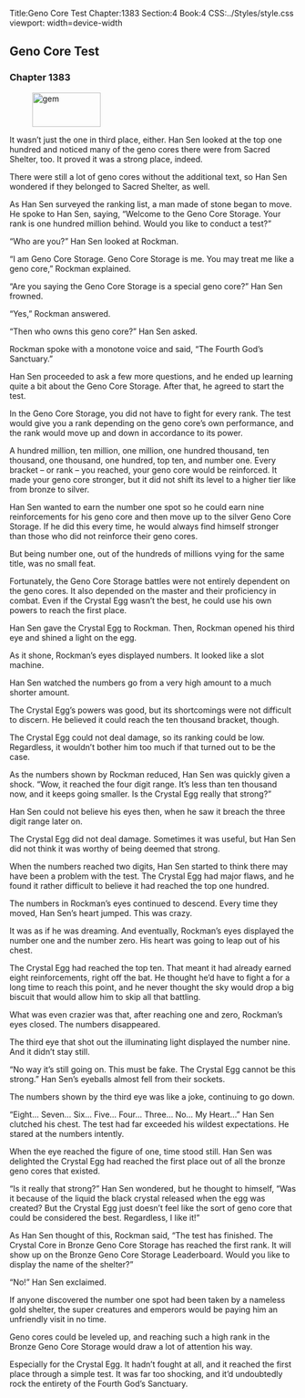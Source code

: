 Title:Geno Core Test 
Chapter:1383 
Section:4 
Book:4 
CSS:../Styles/style.css 
viewport: width=device-width
  
## Geno Core Test
### Chapter 1383
  
<figure>
	<img src="../Images/gem.gif" alt="gem" id="gem" width="120" height="60" />
</figure>
  

  
It wasn’t just the one in third place, either. Han Sen looked at the top one hundred and noticed many of the geno cores there were from Sacred Shelter, too. It proved it was a strong place, indeed.

There were still a lot of geno cores without the additional text, so Han Sen wondered if they belonged to Sacred Shelter, as well.

As Han Sen surveyed the ranking list, a man made of stone began to move. He spoke to Han Sen, saying, “Welcome to the Geno Core Storage. Your rank is one hundred million behind. Would you like to conduct a test?”

“Who are you?” Han Sen looked at Rockman.

“I am Geno Core Storage. Geno Core Storage is me. You may treat me like a geno core,” Rockman explained.

“Are you saying the Geno Core Storage is a special geno core?” Han Sen frowned.

“Yes,” Rockman answered.

“Then who owns this geno core?” Han Sen asked.

Rockman spoke with a monotone voice and said, “The Fourth God’s Sanctuary.”

Han Sen proceeded to ask a few more questions, and he ended up learning quite a bit about the Geno Core Storage. After that, he agreed to start the test.

In the Geno Core Storage, you did not have to fight for every rank. The test would give you a rank depending on the geno core’s own performance, and the rank would move up and down in accordance to its power.

A hundred million, ten million, one million, one hundred thousand, ten thousand, one thousand, one hundred, top ten, and number one. Every bracket – or rank – you reached, your geno core would be reinforced. It made your geno core stronger, but it did not shift its level to a higher tier like from bronze to silver.

Han Sen wanted to earn the number one spot so he could earn nine reinforcements for his geno core and then move up to the silver Geno Core Storage. If he did this every time, he would always find himself stronger than those who did not reinforce their geno cores.

But being number one, out of the hundreds of millions vying for the same title, was no small feat.

Fortunately, the Geno Core Storage battles were not entirely dependent on the geno cores. It also depended on the master and their proficiency in combat. Even if the Crystal Egg wasn’t the best, he could use his own powers to reach the first place.

Han Sen gave the Crystal Egg to Rockman. Then, Rockman opened his third eye and shined a light on the egg.

As it shone, Rockman’s eyes displayed numbers. It looked like a slot machine.

Han Sen watched the numbers go from a very high amount to a much shorter amount.

The Crystal Egg’s powers was good, but its shortcomings were not difficult to discern. He believed it could reach the ten thousand bracket, though.

The Crystal Egg could not deal damage, so its ranking could be low. Regardless, it wouldn’t bother him too much if that turned out to be the case.

As the numbers shown by Rockman reduced, Han Sen was quickly given a shock. “Wow, it reached the four digit range. It’s less than ten thousand now, and it keeps going smaller. Is the Crystal Egg really that strong?”

Han Sen could not believe his eyes then, when he saw it breach the three digit range later on.

The Crystal Egg did not deal damage. Sometimes it was useful, but Han Sen did not think it was worthy of being deemed that strong.

When the numbers reached two digits, Han Sen started to think there may have been a problem with the test. The Crystal Egg had major flaws, and he found it rather difficult to believe it had reached the top one hundred.

The numbers in Rockman’s eyes continued to descend. Every time they moved, Han Sen’s heart jumped. This was crazy.

It was as if he was dreaming. And eventually, Rockman’s eyes displayed the number one and the number zero. His heart was going to leap out of his chest.

The Crystal Egg had reached the top ten. That meant it had already earned eight reinforcements, right off the bat. He thought he’d have to fight a for a long time to reach this point, and he never thought the sky would drop a big biscuit that would allow him to skip all that battling.

What was even crazier was that, after reaching one and zero, Rockman’s eyes closed. The numbers disappeared.

The third eye that shot out the illuminating light displayed the number nine. And it didn’t stay still.

“No way it’s still going on. This must be fake. The Crystal Egg cannot be this strong.” Han Sen’s eyeballs almost fell from their sockets.

The numbers shown by the third eye was like a joke, continuing to go down.

“Eight… Seven… Six… Five… Four… Three… No… My Heart…” Han Sen clutched his chest. The test had far exceeded his wildest expectations. He stared at the numbers intently.

When the eye reached the figure of one, time stood still. Han Sen was delighted the Crystal Egg had reached the first place out of all the bronze geno cores that existed.

“Is it really that strong?” Han Sen wondered, but he thought to himself, “Was it because of the liquid the black crystal released when the egg was created? But the Crystal Egg just doesn’t feel like the sort of geno core that could be considered the best. Regardless, I like it!”

As Han Sen thought of this, Rockman said, “The test has finished. The Crystal Core in Bronze Geno Core Storage has reached the first rank. It will show up on the Bronze Geno Core Storage Leaderboard. Would you like to display the name of the shelter?”

“No!” Han Sen exclaimed.

If anyone discovered the number one spot had been taken by a nameless gold shelter, the super creatures and emperors would be paying him an unfriendly visit in no time.

Geno cores could be leveled up, and reaching such a high rank in the Bronze Geno Core Storage would draw a lot of attention his way.

Especially for the Crystal Egg. It hadn’t fought at all, and it reached the first place through a simple test. It was far too shocking, and it’d undoubtedly rock the entirety of the Fourth God’s Sanctuary.